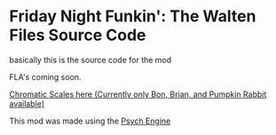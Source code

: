 # Friday Night Funkin': The Walten Files Source Code
basically this is the source code for the mod

FLA's coming soon.

[Chromatic Scales here (Currently only Bon, Brian, and Pumpkin Rabbit available)](https://fridaynightfunking.fandom.com/wiki/Chromatic_Scales)

This mod was made using the [Psych Engine](https://github.com/ShadowMario/FNF-PsychEngine)

